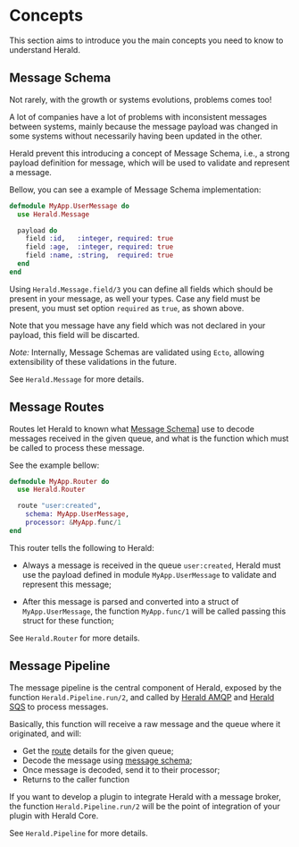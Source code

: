 # Concepts

This section aims to introduce you the main concepts you need to know to understand Herald.

## Message Schema

Not rarely, with the growth or systems evolutions, problems comes too!

A lot of companies have a lot of problems with inconsistent messages between systems, mainly because the message payload was changed in some systems without necessarily having been updated in the other.

Herald prevent this introducing a concept of Message Schema, i.e., a strong payload definition for message, which will be used to validate and represent a message.

Bellow, you can see a example of Message Schema implementation:

```elixir
defmodule MyApp.UserMessage do
  use Herald.Message

  payload do
    field :id,   :integer, required: true
    field :age,  :integer, required: true
    field :name, :string,  required: true
  end
end
```

Using `Herald.Message.field/3` you can define all fields which should be present in your message, as well your types. Case any field must be present, you must set option `required` as `true`, as shown above.

Note that you message have any field which was not declared in your payload, this field will be discarted.

*Note:* Internally, Message Schemas are validated using `Ecto`, allowing extensibility of these validations in the future.

See `Herald.Message` for more details.

## Message Routes

Routes let Herald to known what [Message Schema](#message-schema)] use to decode messages received in the given queue, and what is the function which must be called to process these message.

See the example bellow:

```elixir
defmodule MyApp.Router do
  use Herald.Router

  route "user:created",
    schema: MyApp.UserMessage,
    processor: &MyApp.func/1
end
```

This router tells the following to Herald:

* Always a message is received in the queue `user:created`, Herald must use the payload defined in module `MyApp.UserMessage` to validate and represent this message;

* After this message is parsed and converted into a struct of `MyApp.UserMessage`, the function `MyApp.func/1` will be called passing this struct for these function;

See `Herald.Router` for more details.

## Message Pipeline

The message pipeline is the central component of Herald, exposed by the function `Herald.Pipeline.run/2`, and called by [Herald AMQP](https://hexdocs.pm/herald_amqp) and [Herald SQS](https://hexdocs.pm/herald_sqs) to process messages.

Basically, this function will receive a raw message and the queue where it originated, and will:

* Get the [route](#message-routes) details for the given queue;
* Decode the message using [message schema](#message-schema);
* Once message is decoded, send it to their processor;
* Returns to the caller function

If you want to develop a plugin to integrate Herald with a message broker, the function `Herald.Pipeline.run/2` will be the point of integration of your plugin with Herald Core.

See `Herald.Pipeline` for more details.